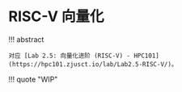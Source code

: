 # RISC-V 向量化

!!! abstract

    对应 [Lab 2.5: 向量化进阶 (RISC-V) - HPC101](https://hpc101.zjusct.io/lab/Lab2.5-RISC-V/)。

!!! quote "WIP"